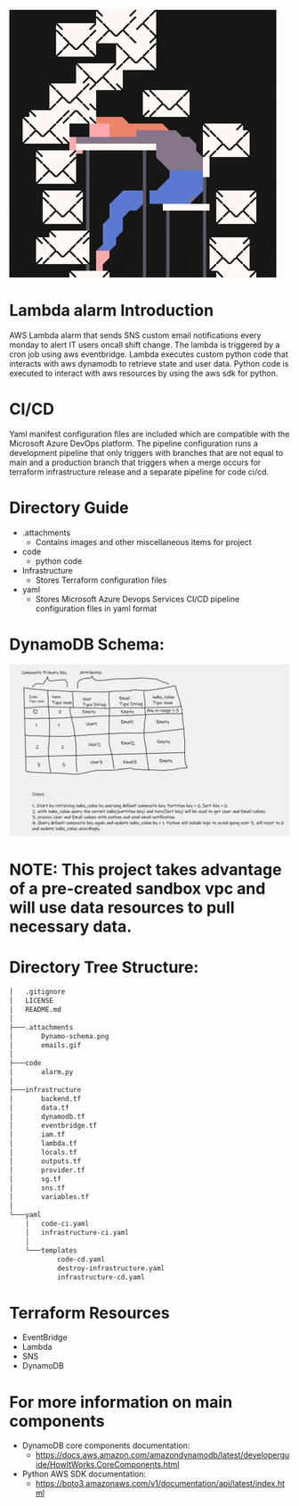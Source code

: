 <!-- Logos -->
![Emails are raining](/.attachments/emails.gif)

# Lambda alarm Introduction
AWS Lambda alarm that sends SNS custom email notifications every monday to alert IT users oncall shift change. The lambda is triggered by a cron job using aws eventbridge. Lambda executes custom python code that interacts with aws dynamodb to retrieve state and user data. Python code is executed to interact with aws resources by using the aws sdk for python.

# CI/CD
Yaml manifest configuration files are included which are compatible with the Microsoft Azure DevOps platform. The pipeline configuration runs a development pipeline that only triggers with branches that are not equal to main and a production branch that triggers when a merge occurs for terraform infrastructure release and a separate pipeline for code ci/cd.

<!-- Dir Summary -->
# Directory Guide
* .attachments
  * Contains images and other miscellaneous items for project
* code
    * python code
* Infrastructure
    * Stores Terraform configuration files
* yaml
    * Stores Microsoft Azure Devops Services CI/CD pipeline configuration files in yaml format

# DynamoDB Schema:
![DynamoDB Schema](/.attachments/Dynamo-schema.png)

# NOTE: This project takes advantage of a pre-created sandbox vpc and will use data resources to pull necessary data.

# Directory Tree Structure:
```
│   .gitignore
│   LICENSE
│   README.md
│
├───.attachments
│       Dynamo-schema.png
│       emails.gif
│
├───code
│       alarm.py
│
├───infrastructure
│       backend.tf
│       data.tf
│       dynamodb.tf
│       eventbridge.tf
│       iam.tf
│       lambda.tf
│       locals.tf
│       outputs.tf
│       provider.tf
│       sg.tf
│       sns.tf
│       variables.tf
│
└───yaml
    │   code-ci.yaml
    │   infrastructure-ci.yaml
    │
    └───templates
            code-cd.yaml
            destroy-infrastructure.yaml
            infrastructure-cd.yaml
```
# Terraform Resources
* EventBridge
* Lambda
* SNS
* DynamoDB

# For more information on main components
* DynamoDB core components documentation: 
   *  https://docs.aws.amazon.com/amazondynamodb/latest/developerguide/HowItWorks.CoreComponents.html
* Python AWS SDK documentation: 
   *  https://boto3.amazonaws.com/v1/documentation/api/latest/index.html